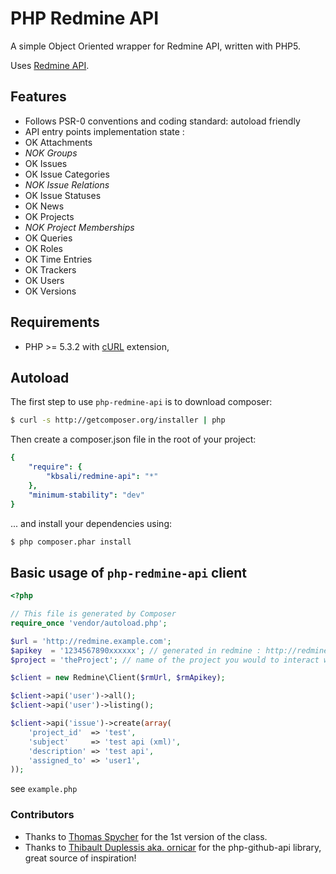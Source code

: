 # PHP Redmine API

A simple Object Oriented wrapper for Redmine API, written with PHP5.

Uses [Redmine API](http://www.redmine.org/projects/redmine/wiki/Rest_api/).

## Features

* Follows PSR-0 conventions and coding standard: autoload friendly
* API entry points implementation state :
 * OK Attachments
 * *NOK Groups*
 * OK Issues
 * OK Issue Categories
 * *NOK Issue Relations*
 * OK Issue Statuses
 * OK News
 * OK Projects
 * *NOK Project Memberships*
 * OK Queries
 * OK Roles
 * OK Time Entries
 * OK Trackers
 * OK Users
 * OK Versions

## Requirements

* PHP >= 5.3.2 with [cURL](http://php.net/manual/en/book.curl.php) extension,

## Autoload

The first step to use `php-redmine-api` is to download composer:

```bash
$ curl -s http://getcomposer.org/installer | php
```

Then create a composer.json file in the root of your project:

```yaml
{
    "require": {
        "kbsali/redmine-api": "*"
    },
    "minimum-stability": "dev"
}
```

... and install your dependencies using:
```bash
$ php composer.phar install
```

## Basic usage of `php-redmine-api` client

```php
<?php

// This file is generated by Composer
require_once 'vendor/autoload.php';

$url = 'http://redmine.example.com';
$apikey  = '1234567890xxxxxx'; // generated in redmine : http://redmine.example.com/my/account
$project = 'theProject'; // name of the project you would to interact with (optional)

$client = new Redmine\Client($rmUrl, $rmApikey);

$client->api('user')->all();
$client->api('user')->listing();

$client->api('issue')->create(array(
    'project_id'  => 'test',
    'subject'     => 'test api (xml)',
    'description' => 'test api',
    'assigned_to' => 'user1',
));
```

see `example.php`

### Contributors

- Thanks to [Thomas Spycher](http://tspycher.com/2011/03/using-the-redmine-api-with-php/) for the 1st version of the class.
- Thanks to [Thibault Duplessis aka. ornicar](https://github.com/ornicar) for the php-github-api library, great source of inspiration!